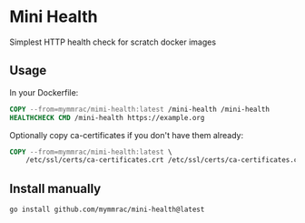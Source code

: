 # Mini Health

Simplest HTTP health check for scratch docker images 

## Usage

In your Dockerfile:

```dockerfile
COPY --from=mymmrac/mimi-health:latest /mini-health /mini-health
HEALTHCHECK CMD /mini-health https://example.org
```

Optionally copy ca-certificates if you don't have them already:

```dockerfile
COPY --from=mymmrac/mimi-health:latest \
    /etc/ssl/certs/ca-certificates.crt /etc/ssl/certs/ca-certificates.crt
```

## Install manually

```shell
go install github.com/mymmrac/mini-health@latest
```
